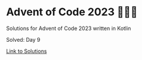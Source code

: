 # Advent of Code 2023 🎄🌟🎅
Solutions for Advent of Code 2023 written in Kotlin

Solved: Day 9

[Link to Solutions](https://github.com/patrick-elmquist/Advent-of-Code-2023/tree/main/src/main/kotlin)
